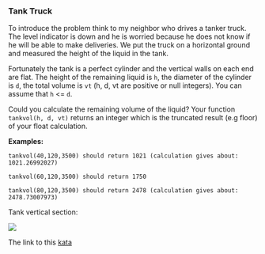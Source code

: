 ### Tank Truck

To introduce the problem think to my neighbor who drives a tanker truck. The level indicator is down and he is worried because he does not know if he will be able to make deliveries. We put the truck on a horizontal ground and measured the height of the liquid in the tank.

Fortunately the tank is a perfect cylinder and the vertical walls on each end are flat. The height of the remaining liquid is `h`, the diameter of the cylinder is `d`, the total volume is `vt` (h, d, vt are positive or null integers). You can assume that `h` <= `d`.

Could you calculate the remaining volume of the liquid? Your function `tankvol(h, d, vt)` returns an integer which is the truncated result (e.g floor) of your float calculation.

**Examples:**  
```
tankvol(40,120,3500) should return 1021 (calculation gives about: 1021.26992027)

tankvol(60,120,3500) should return 1750

tankvol(80,120,3500) should return 2478 (calculation gives about: 2478.73007973)
```

Tank vertical section:  

![](http://i.imgur.com/wmt0U43.png)  

The link to this [kata](https://www.codewars.com/kata/tank-truck/javascript)
